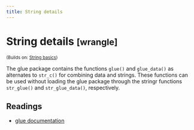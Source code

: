 ```yaml
---
title: String details
---
```


<!-- Generated automatically from string-details.yml. Do not edit by hand -->

# String details <small class='wrangle'>[wrangle]</small>
<small>(Builds on: [String basics](string-basics.md))</small>

The glue package contains the functions `glue()` and `glue_data()` as
alternates to `str_c()` for combining data and strings. These functions can be
used without loading the glue package through the stringr functions
`str_glue()` and `str_glue_data()`, respectively.

## Readings

  * [glue documentation](https://stringr.tidyverse.org/reference/str_glue.html)


